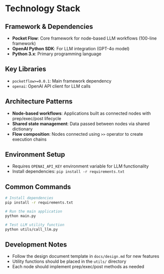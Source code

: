 # Technology Stack

## Framework & Dependencies
- **Pocket Flow**: Core framework for node-based LLM workflows (100-line framework)
- **OpenAI Python SDK**: For LLM integration (GPT-4o model)
- **Python 3.x**: Primary programming language

## Key Libraries
- `pocketflow>=0.0.1`: Main framework dependency
- `openai`: OpenAI API client for LLM calls

## Architecture Patterns
- **Node-based workflows**: Applications built as connected nodes with prep/exec/post lifecycle
- **Shared state management**: Data passed between nodes via shared dictionary
- **Flow composition**: Nodes connected using `>>` operator to create execution chains

## Environment Setup
- Requires `OPENAI_API_KEY` environment variable for LLM functionality
- Install dependencies: `pip install -r requirements.txt`

## Common Commands
```bash
# Install dependencies
pip install -r requirements.txt

# Run the main application
python main.py

# Test LLM utility function
python utils/call_llm.py
```

## Development Notes
- Follow the design document template in `docs/design.md` for new features
- Utility functions should be placed in the `utils/` directory
- Each node should implement prep/exec/post methods as needed